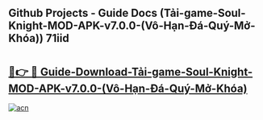 ## Github Projects - Guide Docs (Tải-game-Soul-Knight-MOD-APK-v7.0.0-(Vô-Hạn-Đá-Quý-Mở-Khóa)) 71iid

# <h2><a href="https://apkcomod.com?title=Tải-game-Soul-Knight-MOD-APK-v7.0.0-(Vô-Hạn-Đá-Quý-Mở-Khóa)">🔗👉 🔴 Guide-Download-Tải-game-Soul-Knight-MOD-APK-v7.0.0-(Vô-Hạn-Đá-Quý-Mở-Khóa) </a></h2>

[![acn](https://github.com/user-attachments/assets/0f9c940e-d8b0-45ae-aac7-cd30a18b3e1c)](https://apkcomod.com?title=Tải-game-Soul-Knight-MOD-APK-v7.0.0-(Vô-Hạn-Đá-Quý-Mở-Khóa))
